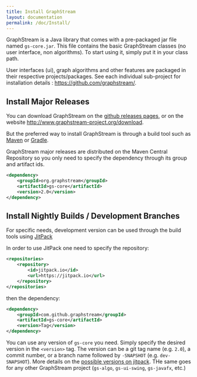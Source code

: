 ```yaml
---
title: Install GraphStream  
layout: documentation
permalink: /doc/Install/
---
```



GraphStream is a Java library that comes with a pre-packaged jar file named `gs-core.jar`. This file  contains the basic GraphStream classes (no user interface, non algorithms). To start using it, simply put it in your class path.

User interfaces (ui), graph algorithms and other features are packaged in their respective projects/packages. See each individual sub-project for installation details : <https://github.com/graphstream/>.

## Install Major Releases

You can download GraphStream on the [github releases pages](https://github.com/graphstream/gs-core/releases/), or on the website <http://www.graphstream-project.org/download>.

But the preferred way to install GraphStream is through a build tool such as [Maven](https://maven.apache.org/) or [Gradle](https://gradle.org/).

GraphStream major releases are distributed on the Maven Central Repository so you only need to specify the dependency through its group and artifact ids.

```xml
<dependency>
    <groupId>org.graphstream</groupId>
    <artifactId>gs-core</artifactId>
    <version>2.0</version>
</dependency>
```

## Install Nightly Builds / Development Branches

For specific needs, development version can be used through the build tools using [JitPack](https://jitpack.io/#graphstream/gs-core)

In order to use JitPack one need to specify the repository:

```xml
<repositories>
    <repository>
        <id>jitpack.io</id>
        <url>https://jitpack.io</url>
    </repository>
</repositories>
```

then the dependency:

```xml
<dependency>
    <groupId>com.github.graphstream</groupId>
    <artifactId>gs-core</artifactId>
    <version>Tag</version>
</dependency>
```

You can use any version of `gs-core` you need. Simply specify the desired version in the `<version>` tag. The version can be a git tag name (e.g. `2.0`), a commit number, or a branch name followed by `-SNAPSHOT` (e.g. `dev-SNAPSHOT`). More details on the [possible versions on jitpack](https://jitpack.io/#graphstream/gs-core). THe same goes for any other GraphStream project (`gs-algo`, `gs-ui-swing`, `gs-javafx`, etc.)
